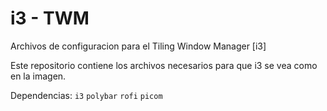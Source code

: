 # i3 - TWM

<!-- img -->

Archivos de configuracion para el Tiling Window Manager [i3]

Este repositorio contiene los archivos necesarios para que i3 se vea como en la imagen.


Dependencias:
```i3```
`polybar`
``rofi``
```picom```
